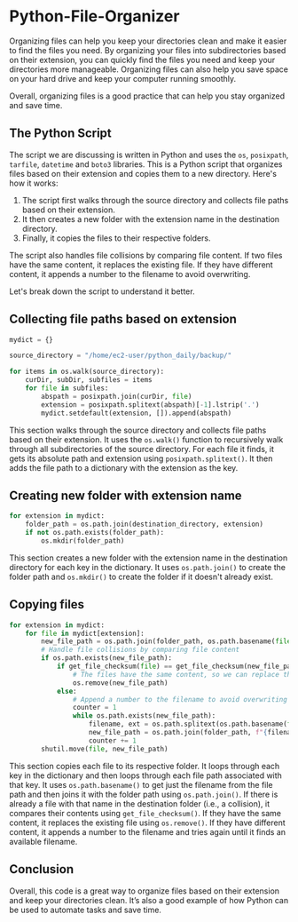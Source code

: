# Python-File-Organizer
Organizing files can help you keep your directories clean and make it easier to find the files you need. By organizing your files into subdirectories based on their extension, you can quickly find the files you need and keep your directories more manageable. Organizing files can also help you save space on your hard drive and keep your computer running smoothly.

Overall, organizing files is a good practice that can help you stay organized and save time.

## The Python Script

The script we are discussing is written in Python and uses the `os`, `posixpath`, `tarfile`, `datetime` and `boto3` libraries. This is a Python script that organizes files based on their extension and copies them to a new directory. Here's how it works:

1. The script first walks through the source directory and collects file paths based on their extension.
2. It then creates a new folder with the extension name in the destination directory.
3. Finally, it copies the files to their respective folders.

The script also handles file collisions by comparing file content. If two files have the same content, it replaces the existing file. If they have different content, it appends a number to the filename to avoid overwriting.


Let's break down the script to understand it better.


## Collecting file paths based on extension
```python
mydict = {}

source_directory = "/home/ec2-user/python_daily/backup/"

for items in os.walk(source_directory):
    curDir, subDir, subfiles = items
    for file in subfiles:
        abspath = posixpath.join(curDir, file)
        extension = posixpath.splitext(abspath)[-1].lstrip('.')
        mydict.setdefault(extension, []).append(abspath)
```

This section walks through the source directory and collects file paths based on their extension. It uses the `os.walk()` function to recursively walk through all subdirectories of the source directory. For each file it finds, it gets its absolute path and extension using `posixpath.splitext()`. It then adds the file path to a dictionary with the extension as the key.

## Creating new folder with extension name
```python
for extension in mydict:
    folder_path = os.path.join(destination_directory, extension)
    if not os.path.exists(folder_path):
        os.mkdir(folder_path)
```

This section creates a new folder with the extension name in the destination directory for each key in the dictionary. It uses `os.path.join()` to create the folder path and `os.mkdir()` to create the folder if it doesn't already exist.

## Copying files
```python
for extension in mydict:
    for file in mydict[extension]:
        new_file_path = os.path.join(folder_path, os.path.basename(file))
        # Handle file collisions by comparing file content
        if os.path.exists(new_file_path):
            if get_file_checksum(file) == get_file_checksum(new_file_path):
                # The files have the same content, so we can replace the existing file
                os.remove(new_file_path)
            else:
                # Append a number to the filename to avoid overwriting
                counter = 1
                while os.path.exists(new_file_path):
                    filename, ext = os.path.splitext(os.path.basename(file))
                    new_file_path = os.path.join(folder_path, f"{filename}_{counter}{ext}")
                    counter += 1
        shutil.move(file, new_file_path)
```

This section copies each file to its respective folder. It loops through each key in the dictionary and then loops through each file path associated with that key. It uses `os.path.basename()` to get just the filename from the file path and then joins it with the folder path using `os.path.join()`. If there is already a file with that name in the destination folder (i.e., a collision), it compares their contents using `get_file_checksum()`. If they have the same content, it replaces the existing file using `os.remove()`. If they have different content, it appends a number to the filename and tries again until it finds an available filename.

## Conclusion

Overall, this code is a great way to organize files based on their extension and keep your directories clean. It’s also a good example of how Python can be used to automate tasks and save time.
